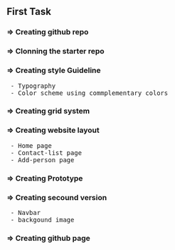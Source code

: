 ## First Task

### => Creating github repo
### => Clonning the starter repo
### => Creating style Guideline
<pre> - Typography
 - Color scheme using commplementary colors</pre>
### => Creating grid system
### => Creating website layout
<pre> - Home page
 - Contact-list page
 - Add-person page</pre>
### => Creating Prototype
### => Creating secound version
<pre> - Navbar
 - backgound image</pre>
### => Creating github page
